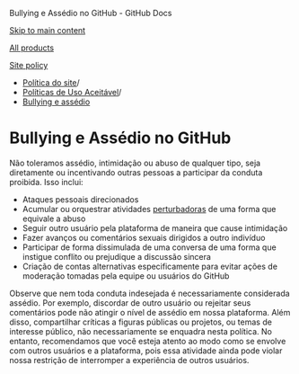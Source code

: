 Bullying e Assédio no GitHub - GitHub Docs

[Skip to main content](#main-content)

[All products](/pt)

[Site policy](/site-policy)

* [Política do site](/pt/site-policy)/
* [Políticas de Uso Aceitável](/pt/site-policy/acceptable-use-policies)/
* [Bullying e assédio](/pt/site-policy/acceptable-use-policies/github-bullying-and-harassment)

Bullying e Assédio no GitHub
==========

Não toleramos assédio, intimidação ou abuso de qualquer tipo, seja diretamente ou incentivando outras pessoas a participar da conduta proibida. Isso inclui:

* Ataques pessoais direcionados
* Acumular ou orquestrar atividades [perturbadoras](/pt/site-policy/acceptable-use-policies/github-disrupting-the-experience-of-other-users) de uma forma que equivale a abuso
* Seguir outro usuário pela plataforma de maneira que cause intimidação
* Fazer avanços ou comentários sexuais dirigidos a outro indivíduo
* Participar de forma dissimulada de uma conversa de uma forma que instigue conflito ou prejudique a discussão sincera
* Criação de contas alternativas especificamente para evitar ações de moderação tomadas pela equipe ou usuários do GitHub

Observe que nem toda conduta indesejada é necessariamente considerada assédio. Por exemplo, discordar de outro usuário ou rejeitar seus comentários pode não atingir o nível de assédio em nossa plataforma. Além disso, compartilhar críticas a figuras públicas ou projetos, ou temas de interesse público, não necessariamente se enquadra nesta política. No entanto, recomendamos que você esteja atento ao modo como se envolve com outros usuários e a plataforma, pois essa atividade ainda pode violar nossa restrição de interromper a experiência de outros usuários.
